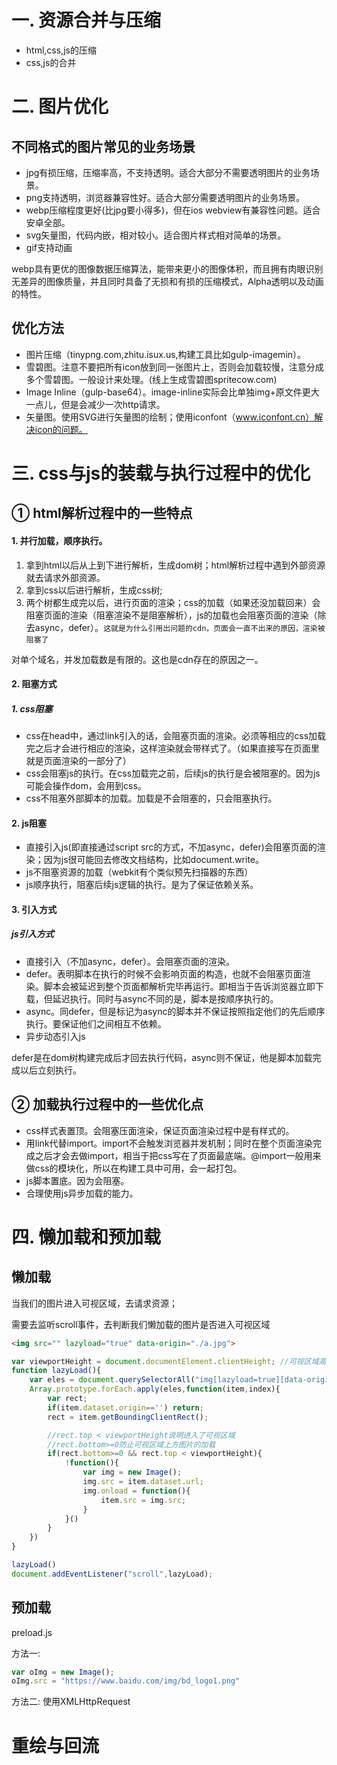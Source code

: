 # 一. 资源合并与压缩

* html,css,js的压缩
* css,js的合并

# 二. 图片优化

## 不同格式的图片常见的业务场景

* jpg有损压缩，压缩率高，不支持透明。适合大部分不需要透明图片的业务场景。
* png支持透明，浏览器兼容性好。适合大部分需要透明图片的业务场景。
* webp压缩程度更好(比jpg要小得多)，但在ios webview有兼容性问题。适合安卓全部。
* svg矢量图，代码内嵌，相对较小。适合图片样式相对简单的场景。
* gif支持动画

webp具有更优的图像数据压缩算法，能带来更小的图像体积，而且拥有肉眼识别无差异的图像质量，并且同时具备了无损和有损的压缩模式，Alpha透明以及动画的特性。

## 优化方法

* 图片压缩（tinypng.com,zhitu.isux.us,构建工具比如gulp-imagemin）。
* 雪碧图。注意不要把所有icon放到同一张图片上，否则会加载较慢，注意分成多个雪碧图。一般设计来处理。(线上生成雪碧图spritecow.com)
* Image Inline（gulp-base64）。image-inline实际会比单独img+原文件更大一点儿，但是会减少一次http请求。
* 矢量图。使用SVG进行矢量图的绘制；使用iconfont（www.iconfont.cn）解决icon的问题。

# 三. css与js的装载与执行过程中的优化

## ① html解析过程中的一些特点

#### 1. 并行加载，顺序执行。

1. 拿到html以后从上到下进行解析，生成dom树；html解析过程中遇到外部资源就去请求外部资源。
2. 拿到css以后进行解析，生成css树;
3. 两个树都生成完以后，进行页面的渲染；css的加载（如果还没加载回来）会阻塞页面的渲染（阻塞渲染不是阻塞解析），js的加载也会阻塞页面的渲染（除去async，defer）。`这就是为什么引用出问题的cdn，页面会一直不出来的原因，渲染被阻塞了`

对单个域名，并发加载数是有限的。这也是cdn存在的原因之一。

#### 2. 阻塞方式

##### 1. css阻塞

* css在head中，通过link引入的话，会阻塞页面的渲染。必须等相应的css加载完之后才会进行相应的渲染，这样渲染就会带样式了。（如果直接写在页面里就是页面渲染的一部分了）
* css会阻塞js的执行。在css加载完之前，后续js的执行是会被阻塞的。因为js可能会操作dom，会用到css。
* css不阻塞外部脚本的加载。加载是不会阻塞的，只会阻塞执行。

#### 2. js阻塞

* 直接引入js(即直接通过script src的方式，不加async，defer)会阻塞页面的渲染；因为js很可能回去修改文档结构，比如document.write。
* js不阻塞资源的加载（webkit有个类似预先扫描器的东西）
* js顺序执行，阻塞后续js逻辑的执行。是为了保证依赖关系。

#### 3. 引入方式

##### js引入方式

* 直接引入（不加async，defer）。会阻塞页面的渲染。
* defer。表明脚本在执行的时候不会影响页面的构造，也就不会阻塞页面渲染。脚本会被延迟到整个页面都解析完毕再运行。即相当于告诉浏览器立即下载，但延迟执行。同时与async不同的是，脚本是按顺序执行的。
* async。同defer，但是标记为async的脚本并不保证按照指定他们的先后顺序执行。要保证他们之间相互不依赖。
* 异步动态引入js

defer是在dom树构建完成后才回去执行代码，async则不保证，他是脚本加载完成以后立刻执行。

## ② 加载执行过程中的一些优化点

* css样式表置顶。会阻塞压面渲染，保证页面渲染过程中是有样式的。
* 用link代替import。import不会触发浏览器并发机制；同时在整个页面渲染完成之后才会去做import，相当于把css写在了页面最底端。@import一般用来做css的模块化，所以在构建工具中可用，会一起打包。
* js脚本置底。因为会阻塞。
* 合理使用js异步加载的能力。

# 四. 懒加载和预加载

## 懒加载

当我们的图片进入可视区域，去请求资源；

需要去监听scroll事件，去判断我们懒加载的图片是否进入可视区域

```html
<img src="" lazyload="true" data-origin="./a.jpg">
```
```javascript
var viewportHeight = document.documentElement.clientHeight; //可视区域高度
function lazyLoad(){
    var eles = document.querySelectorAll("img[lazyload=true][data-origin]");
    Array.prototype.forEach.apply(eles,function(item,index){
        var rect;
        if(item.dataset.origin=='') return;
        rect = item.getBoundingClientRect();

        //rect.top < viewportHeight说明进入了可视区域
        //rect.bottom>=0防止可视区域上方图片的加载
        if(rect.bottom>=0 && rect.top < viewportHeight){
            !function(){
                var img = new Image();
                img.src = item.dataset.url;
                img.onload = function(){
                    item.src = img.src;
                }
            }()
        }
    })
}

lazyLoad()
document.addEventListener("scroll",lazyLoad);
```

## 预加载

preload.js

方法一:

```javascript
var oImg = new Image();
oImg.src = "https://www.baidu.com/img/bd_logo1.png"
```

方法二: 使用XMLHttpRequest


# 重绘与回流
